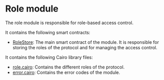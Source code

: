 # Role module

The role module is responsible for role-based access control.

It contains the following smart contracts:

- [RoleStore](https://github.com/keep-starknet-strange/satoru/blob/main/src/role/role_store.cairo): The main smart contract of the module. It is responsible for storing the roles of the protocol and for managing the access control.

It contains the following Cairo library files:

- [role.cairo](https://github.com/keep-starknet-strange/satoru/blob/main/src/role/role.cairo): Contains the different roles of the protocol.
- [error.cairo](https://github.com/keep-starknet-strange/satoru/blob/main/src/role/error.cairo): Contains the error codes of the module.
